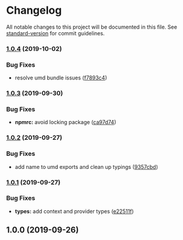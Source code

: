 # Changelog

All notable changes to this project will be documented in this file. See [standard-version](https://github.com/conventional-changelog/standard-version) for commit guidelines.

### [1.0.4](https://github.com/mihar-22/preact-hooks-unistore/compare/v1.0.3...v1.0.4) (2019-10-02)


### Bug Fixes

* resolve umd bundle issues ([f7893c4](https://github.com/mihar-22/preact-hooks-unistore/commit/f7893c4))

### [1.0.3](https://github.com/mihar-22/preact-hooks-unistore/compare/v1.0.2...v1.0.3) (2019-09-30)


### Bug Fixes

* **npmrc:** avoid locking package ([ca97d74](https://github.com/mihar-22/preact-hooks-unistore/commit/ca97d74))

### [1.0.2](https://github.com/mihar-22/preact-hooks-unistore/compare/v1.0.1...v1.0.2) (2019-09-27)


### Bug Fixes

* add name to umd exports and clean up typings ([9357cbd](https://github.com/mihar-22/preact-hooks-unistore/commit/9357cbd))

### [1.0.1](https://github.com/mihar-22/preact-hooks-unistore/compare/v1.0.0...v1.0.1) (2019-09-27)


### Bug Fixes

* **types:** add context and provider types ([e22511f](https://github.com/mihar-22/preact-hooks-unistore/commit/e22511f))

## 1.0.0 (2019-09-26)
